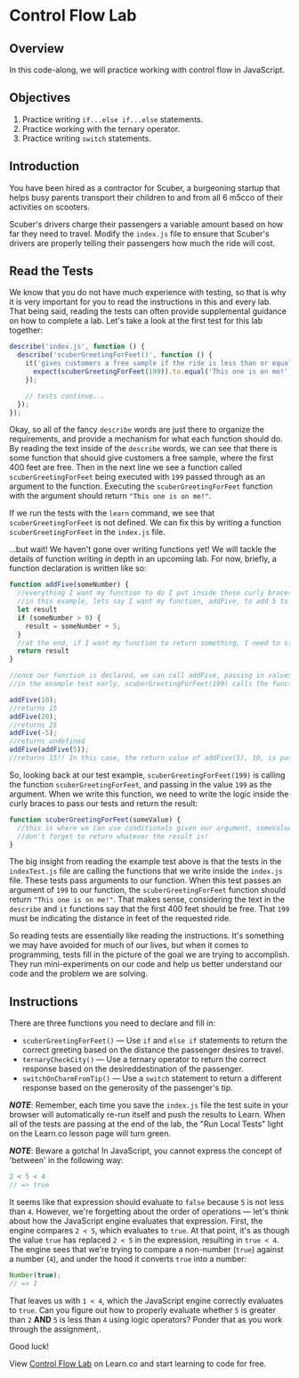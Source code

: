 # Control Flow Lab

## Overview
In this code-along, we will practice working with control flow in JavaScript.

## Objectives
1. Practice writing `if...else if...else` statements.
2. Practice working with the ternary operator.
3. Practice writing `switch` statements.

## Introduction
You have been hired as a contractor for Scuber, a burgeoning startup that helps
busy parents transport their children to and from all 6 m5cco of their activities on scooters.

Scuber's drivers charge their passengers a variable amount based on how far
they need to travel. Modify the `index.js` file to ensure that Scuber's drivers
are properly telling their passengers how much the ride will cost.

## Read the Tests
We know that you do not have much experience with testing, so that is why it is
very important for you to read the instructions in this and every lab. That
being said, reading the tests can often provide supplemental guidance on how to
complete a lab. Let's take a look at the first test for this lab together:

```js
describe('index.js', function () {
  describe('scuberGreetingForFeet()', function () {
    it('gives customers a free sample if the ride is less than or equal to 400 feet', function () {
      expect(scuberGreetingForFeet(199)).to.equal('This one is on me!');
    });

    // tests continue...
  });
});
```

Okay, so all of the fancy `describe` words are just there to organize the
requirements, and provide a mechanism for what each function should do. By
reading the text inside of the `describe` words, we can see that there is some
function that should give customers a free sample, where the first 400 feet are
free. Then in the next line we see a function called `scuberGreetingForFeet`
being executed with `199` passed through as an argument to the function.
Executing the `scuberGreetingForFeet` function with the argument should return
`"This one is on me!"`.

If we run the tests with the `learn` command, we see that
`scuberGreetingForFeet` is not defined. We can fix this by writing a function
`scuberGreetingForFeet` in the `index.js` file.

...but wait! We haven't gone over writing functions yet!  We will tackle the
details of function writing in depth in an upcoming lab. For now, briefly, a
function declaration is written like so:

```js
function addFive(someNumber) {
  //everything I want my function to do I put inside these curly braces
  //in this example, lets say I want my function, addFive, to add 5 to any number I pass in (someNumber), but only IF the number is greater than zero
  let result
  if (someNumber > 0) {
    result = someNumber + 5;
  }
  //at the end, if I want my function to return something, I need to state it:
  return result
}

//once our function is declared, we can call addFive, passing in values as arguments
//in the example test early, scuberGreetingForFeet(199) calls the function with 199 as the argument

addFive(10);
//returns 15
addFive(20);
//returns 25
addFive(-5);
//returns undefined
addFive(addFive(5));
//returns 15!! In this case, the return value of addFive(5), 10, is passed in as the argument to the outer addFive, returning 15
```

So, looking back at our test example, `scuberGreetingForFeet(199)` is calling
the function `scuberGreetingForFeet`, and passing in the value `199` as the
argument.  When we write this function, we need to write the logic inside the
curly braces to pass our tests and return the result:

```js
function scuberGreetingForFeet(someValue) {
  //this is where we can use conditionals given our argument, someValue
  //don't forget to return whatever the result is!
}
```

The big insight from reading the example test above is that the tests in the
`indexTest.js` file are calling the functions that we write inside the
`index.js` file. These tests pass arguments to our function. When this test
passes an argument of `199` to our function, the `scuberGreetingForFeet`
function should return `"This one is on me!"`. That makes sense, considering
the text in the `describe` and `it` functions say that the first 400 feet
should be free. That `199` must be indicating the distance in feet of the
requested ride.

So reading tests are essentially like reading the instructions. It's something
we may have avoided for much of our lives, but when it comes to programming,
tests fill in the picture of the goal we are trying to accomplish. They run
mini-experiments on our code and help us better understand our code and the
problem we are solving.

## Instructions
There are three functions you need to declare and fill in:
* `scuberGreetingForFeet()` — Use `if` and `else if` statements to return the
correct greeting based on the distance the passenger desires to travel.
* `ternaryCheckCity()` — Use a ternary operator to return the correct response
based on the desireddestination of the passenger.
* `switchOnCharmFromTip()` — Use a `switch` statement to return a different
response based on the generosity of the passenger's tip.

***NOTE***: Remember, each time you save the `index.js` file the test suite in
your browser will automatically re-run itself and push the results to Learn.
When all of the tests are passing at the end of the lab, the "Run Local Tests"
light on the Learn.co lesson page will turn green.

***NOTE***: Beware a gotcha! In JavaScript, you cannot express the concept of
'between' in the following way:

```js
2 < 5 < 4
// => true
```

It seems like that expression should evaluate to `false` because `5` is not
less than `4`. However, we're forgetting about the order of operations — let's
think about how the JavaScript engine evaluates that expression. First, the
engine compares `2 < 5`, which evaluates to `true`. At that point, it's as
though the value `true` has replaced `2 < 5` in the expression, resulting in
`true < 4`. The engine sees that we're trying to compare a non-number (`true`)
against a number (`4`), and under the hood it converts `true` into a number:

```js
Number(true);
// => 1
```

That leaves us with `1 < 4`, which the JavaScript engine correctly evaluates to
`true`. Can you figure out how to properly evaluate whether `5` is greater than
`2` **AND** `5` is less than `4` using logic operators? Ponder that as you work
through the assignment,.

Good luck!

<p class='util--hide'>View <a href='https://learn.co/lessons/js-basics-flow-control'>Control Flow Lab</a> on Learn.co and start learning to code for free.</p>
